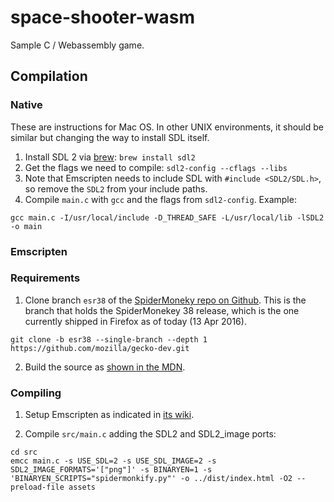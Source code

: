 # space-shooter-wasm

Sample C / Webassembly game.

## Compilation

### Native

These are instructions for Mac OS. In other UNIX environments, it should be similar but changing the way to install SDL itself.

1. Install SDL 2 via [brew](http://brew.sh/): `brew install sdl2`
2. Get the flags we need to compile: `sdl2-config --cflags --libs`
3. Note that Emscripten needs to include SDL with `#include <SDL2/SDL.h>`, so remove the `SDL2` from your include paths.
4. Compile `main.c` with `gcc` and the flags from `sdl2-config`. Example:

```
gcc main.c -I/usr/local/include -D_THREAD_SAFE -L/usr/local/lib -lSDL2 -o main
```

### Emscripten

### Requirements

1. Clone branch `esr38` of the [SpiderMoneky repo on Github](https://github.com/mozilla/gecko-dev). This is the branch that holds the SpiderMonekey 38 release, which is the one currently shipped in Firefox as of today (13 Apr 2016).

```
git clone -b esr38 --single-branch --depth 1 https://github.com/mozilla/gecko-dev.git
```

2. Build the source as [shown in the MDN](https://developer.mozilla.org/en-US/docs/Mozilla/Projects/SpiderMonkey/Build_Documentation).

### Compiling

1. Setup Emscripten as indicated in [its wiki](http://kripken.github.io/emscripten-site/docs/getting_started/downloads.html).

2. Compile `src/main.c` adding the SDL2 and SDL2_image ports:

```
cd src
emcc main.c -s USE_SDL=2 -s USE_SDL_IMAGE=2 -s SDL2_IMAGE_FORMATS='["png"]' -s BINARYEN=1 -s 'BINARYEN_SCRIPTS="spidermonkify.py"' -o ../dist/index.html -O2 --preload-file assets
```
